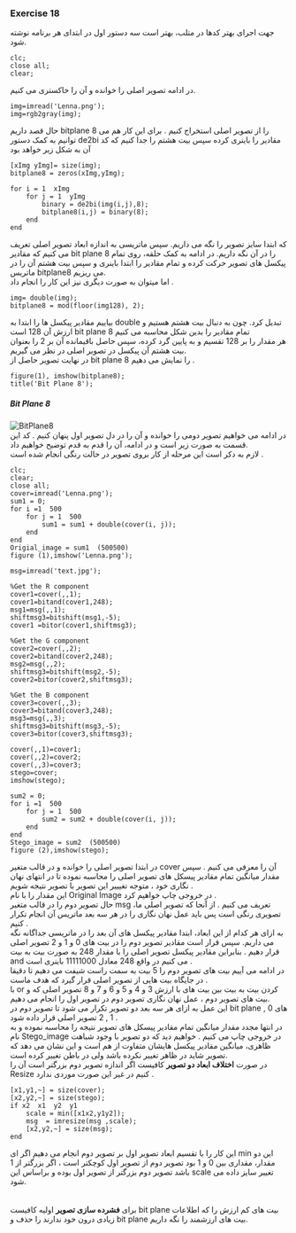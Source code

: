 ### Exercise 18
جهت اجرای بهتر کدها در متلب، بهتر است سه دستور اول در ابتدای هر برنامه نوشته شود. 
```
clc;
close all;
clear;
```
در ادامه تصویر اصلی  را خوانده و آن را خاکستری می کنیم.
```
img=imread('Lenna.png');
img=rgb2gray(img); 
```
حال قصد داریم bitplane 8 را از تصویر اصلی استخراج کنیم .
برای این کار هم می توانیم به کمک دستور de2bi مقادیر را باینری کرده سپس بیت هشتم را جدا کنیم که کد آن به شکل زیر خواهد بود 
```
[xImg yImg]= size(img);
bitplane8 = zeros(xImg,yImg);

for i = 1  xImg
    for j = 1  yImg
        binary = de2bi(img(i,j),8);
        bitplane8(i,j) = binary(8);
    end
end
```
که ابتدا سایز تصویر را نگه می داریم. سپس ماتریسی به اندازه ابعاد تصویر اصلی تعریف می کنیم که مقادیر bit plane 8 را در آن نگه داریم.
در ادامه به کمک حلقه، روی تمام پیکسل های تصویر حرکت کرده و تمام مقادیر را ابتدا باینری و سپس بیت هشتم آن را در ماتریس bitplane8 می ریزیم. 
<br/>
اما میتوان به صورت دیگری نیز این کار را انجام داد .
```
img= double(img);
bitplane8 = mod(floor(img128), 2);
```
بیاییم مقادیر پیکسل ها را ابتدا به double تبدیل کرد.
چون به دنبال بیت هشتم هستیم و ارزش آن 128 است bit plane 8 تمام مقادیر را بدین شکل محاسبه می کنیم 
<br/>
هر مقدار را بر 128 تقسیم و به پایین گرد کرده، سپس حاصل باقیمانده آن بر 2 را بعنوان بیت هشتم آن پیکسل در تصویر اصلی در نظر می گیریم.
<br/>
در نهایت تصویر حاصل از bit plane 8 را نمایش می دهیم .
```
figure(1), imshow(bitplane8);
title('Bit Plane 8');
```
##### Bit Plane 8
![BitPlane8](https://github.com/semnan-university-ai/image-processing-class-002/blob/main/exercises/fatemeh456/18/BitPlane8.PNG)
<br/>
در ادامه می خواهیم تصویر دومی را خوانده و آن را در دل تصویر اول پنهان کنیم . کد این قسمت به صورت زیر است و در ادامه، آن را قدم به قدم توضیح خواهیم داد.
<br/>
لازم به دکر است این مرحله از کار بروی تصویر در حالت رنگی انجام شده است .
```
clc;
clear;
close all;
cover=imread('Lenna.png');
sum1 = 0;
for i =1  500
    for j = 1  500
        sum1 = sum1 + double(cover(i, j));
    end
end
Origial_image = sum1  (500500)
figure (1),imshow('Lenna.png');

msg=imread('text.jpg');

%Get the R component
cover1=cover(,,1);
cover1=bitand(cover1,248);
msg1=msg(,,1);
shiftmsg3=bitshift(msg1,-5);
cover1 =bitor(cover1,shiftmsg3);

%Get the G component
cover2=cover(,,2);
cover2=bitand(cover2,248);
msg2=msg(,,2);
shiftmsg3=bitshift(msg2,-5);
cover2=bitor(cover2,shiftmsg3);

%Get the B component
cover3=cover(,,3);
cover3=bitand(cover3,248);
msg3=msg(,,3);
shiftmsg3=bitshift(msg3,-5);
cover3=bitor(cover3,shiftmsg3);

cover(,,1)=cover1;
cover(,,2)=cover2;
cover(,,3)=cover3;
stego=cover;
imshow(stego);

sum2 = 0;
for i =1  500
    for j = 1  500
        sum2 = sum2 + double(cover(i, j));
    end
end
Stego_image = sum2  (500500)
figure (2),imshow(stego);
```
در ابتدا تصویر اصلی را خوانده و در قالب متغیر cover آن را معرفی می کنیم .
سپس مقدار میانگین تمام مقادیر پیسکل های تصویر اصلی را محاسبه نموده تا در انتهای نهان نگاری خود ، متوجه تغیییر این تصویر با تصویر نتیجه شویم .
<br/>
این مقدار را با نام Original Image در خروجی چاپ خواهیم کرد .
<br/>
حال تصویر دوم را در قالب متغیر msg تعریف می کنیم . از آنجا که تصویر اصلی ما، تصویری رنگی است پس باید عمل نهان نگاری را در هر سه بعد ماتریس آن انجام تکرار کنیم .
<br/>
به ازای هر کدام از این ابعاد، ابتدا مقادیر پیکسل های آن بعد را در ماتریسی جداگانه نگه می داریم. سپس قرار است مقادیر تصویر دوم را در بیت های 0 و 1 و 2 تصویر اصلی 
قرار دهیم . بنابراین مقادیر پیکسل تصویر اصلی را با مقدار 248 به صورت بیت به بیت and می کنیم در واقع 248 معادل 11111000 باینری است .
<br/>
در ادامه می آییم بیت های تصویر دوم را 5 بیت به سمت راست شیفت می دهیم تا دقیقا در جایگاه بیت هایی از تصویر اصلی قرار گیرد که هدف ماست .
<br/>
با or کردن بیت به بیت بین بیت های با ارزش 3 و 4 و 5 و 6 و 7 و 8 تصویر اصلی که و بیت های تصویر دوم ، عمل نهان نگاری تصویر دوم در تصویر اول را انجام می دهیم.
<br/>
این عمل به ازای هر سه بعد دو تصویر تکرار می شود تا تصویر دوم در bit plane های 0 , 1 , 2 تصویر اصلی قرار داده شود .
<br/>
در انتها مجدد مقدار میانگین تمام مقادیر پیسکل های تصویر نتیجه را محاسبه نموده و به نام Stego_image در خروجی چاپ می کنیم .
خواهیم دید که دو تصویر با وجود شباهت ظاهری، میانگین مقادیر پیکسل هایشان متفاوت از هم است و این نشان می دهد که تصویر شاید در ظاهر تغییر نکرده باشد ولی در باطن تغییر کرده است.
<br/>
در صورت **اختلاف ابعاد دو تصویر** کافیست اگر اندازه تصویر دوم بزرگتر است آن را Resize کنیم در غیر این صورت موردی ندارد . 
<br/>
```
[x1,y1,~] = size(cover);
[x2,y2,~] = size(stego);
if x2  x1  y2  y1
    scale = min([x1x2,y1y2]);
    msg  = imresize(msg ,scale);
    [x2,y2,~] = size(msg);
end
```
این کار را با تقسیم ابعاد تصویر اول بر تصویر دوم انجام می دهیم اگر ای min 
این دو مقدار، مقداری بین 0 و 1 بود تصویر دوم از تصویر اول کوچکتر است ، اگر بزرگتر از 1 باشد تصویر دوم بزرگتر از تصویر اول 
بوده و براساس این scale تغییر سایز داده می شود.  
<br/>
<br/>
برای  **فشرده سازی تصویر** اولیه  کافیست bit plane بیت های کم ارزش را که اطلاعات زیادی درون خود ندارند را حذف و bit plane بیت های ارزشمند را نگه داریم.
<br/>
